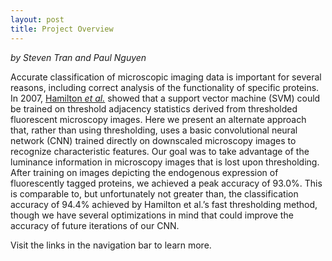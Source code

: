 ```yaml
---
layout: post
title: Project Overview
---
```


*by Steven Tran and Paul Nguyen*

Accurate classification of microscopic imaging data is important for several reasons, including correct analysis of the functionality of specific proteins. In 2007, [Hamilton *et al.*](https://bmcbioinformatics.biomedcentral.com/articles/10.1186/1471-2105-8-110#CR2) showed that a support vector machine (SVM) could be trained on threshold adjacency statistics derived from thresholded fluorescent microscopy images. Here we present an alternate approach that, rather than using thresholding, uses a basic convolutional neural network (CNN) trained directly on downscaled microscopy images to recognize characteristic features. Our goal was to take advantage of the luminance information in microscopy images that is lost upon thresholding. After training on images depicting the endogenous expression of fluorescently tagged proteins, we achieved a peak accuracy of 93.0%. This is comparable to, but unfortunately not greater than, the classification accuracy of 94.4% achieved by Hamilton et al.’s fast thresholding method, though we have several optimizations in mind that could improve the accuracy of future iterations of our CNN.

Visit the links in the navigation bar to learn more.
